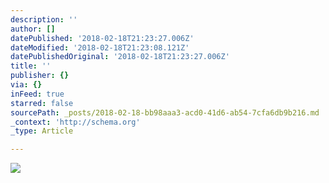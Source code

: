 ```yaml
---
description: ''
author: []
datePublished: '2018-02-18T21:23:27.006Z'
dateModified: '2018-02-18T21:23:08.121Z'
datePublishedOriginal: '2018-02-18T21:23:27.006Z'
title: ''
publisher: {}
via: {}
inFeed: true
starred: false
sourcePath: _posts/2018-02-18-bb98aaa3-acd0-41d6-ab54-7cfa6db9b216.md
_context: 'http://schema.org'
_type: Article

---
```

![](https://the-grid-user-content.s3-us-west-2.amazonaws.com/8f4b6e7a-23ab-476b-8017-fb73758b2b81.jpg)
